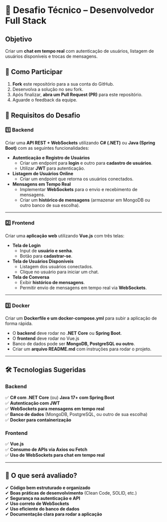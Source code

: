# **📌 Desafio Técnico – Desenvolvedor Full Stack**
## **Objetivo**
Criar um **chat em tempo real** com autenticação de usuários, listagem de usuários disponíveis e trocas de mensagens.

## 📌 Como Participar
1. **Fork** este repositório para a sua conta do GitHub.
2. Desenvolva a solução no seu fork.
3. Após finalizar, **abra um Pull Request (PR)** para este repositório.
4. Aguarde o feedback da equipe.

## **🎯 Requisitos do Desafio**

### **1️⃣ Backend**
Criar uma **API REST + WebSockets** utilizando **C# (.NET)** ou **Java (Spring Boot)** com as seguintes funcionalidades:
- **Autenticação e Registro de Usuários**  
  - Criar um endpoint para **login** e outro para **cadastro de usuários**.  
  - Utilizar **JWT** para autenticação.  
- **Listagem de Usuários Online**  
  - Criar um endpoint que retorna os usuários conectados.  
- **Mensagens em Tempo Real**  
  - Implementar **WebSockets** para o envio e recebimento de mensagens.  
  - Criar um **histórico de mensagens** (armazenar em MongoDB ou outro banco de sua escolha).  

---

### **2️⃣ Frontend**
Criar uma **aplicação web** utilizando **Vue.js** com três telas:
- **Tela de Login**
  - Input de **usuário e senha**.
  - Botão para **cadastrar-se**.
- **Tela de Usuários Disponíveis**
  - Listagem dos usuários conectados.
  - Clique no usuário para iniciar um chat.
- **Tela de Conversa**
  - Exibir **histórico de mensagens**.
  - Permitir envio de mensagens em tempo real via **WebSockets**.

---

### **3️⃣ Docker**
Criar um **Dockerfile e um docker-compose.yml** para subir a aplicação de forma rápida.

- O **backend** deve rodar no **.NET Core** ou **Spring Boot**.
- O **frontend** deve rodar no Vue.js
- Banco de dados pode ser **MongoDB, PostgreSQL ou outro**.
- Criar um **arquivo README.md** com instruções para rodar o projeto.

---

## **🛠 Tecnologias Sugeridas**
### **Backend**
✅ **C# com .NET Core** (ou) **Java 17+ com Spring Boot**  
✅ **Autenticação com JWT**  
✅ **WebSockets para mensagens em tempo real**  
✅ **Banco de dados** (MongoDB, PostgreSQL, ou outro de sua escolha)  
✅ **Docker para containerização**

### **Frontend**
✅ **Vue.js**  
✅ **Consumo de APIs via Axios ou Fetch**  
✅ **Uso de WebSockets para chat em tempo real**  

---

## **📌 O que será avaliado?**
✔ **Código bem estruturado e organizado**  
✔ **Boas práticas de desenvolvimento** (Clean Code, SOLID, etc.)  
✔ **Segurança na autenticação e API**  
✔ **Uso correto de WebSockets**  
✔ **Uso eficiente do banco de dados**  
✔ **Documentação clara para rodar a aplicação**  
